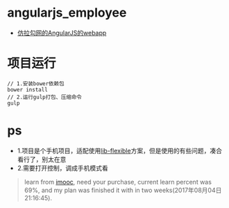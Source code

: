 # angularjs_employee
- [仿拉勾网的AngularJS的webapp](https://muzi131313.github.io/angularjs/2017/03/20/AngularJS%E5%BC%80%E5%8F%91webapp%E4%BB%BF%E6%8B%89%E5%8B%BE%E7%BD%91)

# 项目运行

````
// 1.安装bower依赖包
bower install
// 2.运行gulp打包、压缩命令
gulp
````

# ps
- 1.项目是个手机项目，适配使用[lib-flexible](https://github.com/amfe/lib-flexible)方案，但是使用的有些问题，凑合看行了，别太在意
- 2.需要打开控制，调成手机模式看

> learn from [imooc](http://coding.imooc.com/learn/list/80.html), need your purchase, current learn percent was 69%, and my plan was finished it with in two weeks(2017年08月04日21:16:45).

